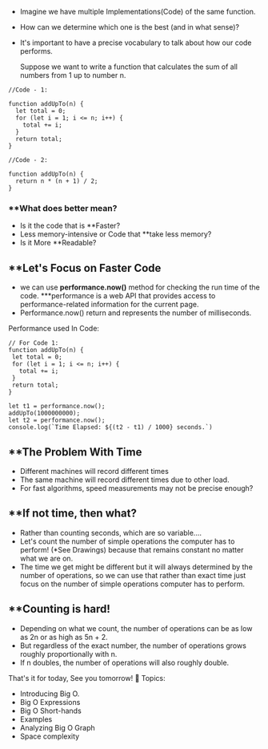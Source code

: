 
- Imagine we have multiple Implementations(Code) of the same function.
- How can we determine which one is the best (and in what sense)?


- It's important to have a precise vocabulary to talk about how our code performs.

  Suppose we want to write a function that calculates the sum of all numbers from 1 up to number n.
```
//Code - 1:

function addUpTo(n) {
  let total = 0;
  for (let i = 1; i <= n; i++) {
    total += i;
  }
  return total;
}

//Code - 2:

function addUpTo(n) {
  return n * (n + 1) / 2;
}
```

### **What  does better mean?

- Is it the code that is **Faster?
- Less memory-intensive or Code that **take less memory?
- Is it More **Readable?


## **Let's Focus on Faster Code

- we can use **performance.now()** method for checking the run time of the code.
   ***performance is a web API that provides access to performance-related information for the current page.
- Performance.now() return and represents the number of milliseconds.

 Performance used In Code:
 ```
 // For Code 1:
 function addUpTo(n) {
  let total = 0;
  for (let i = 1; i <= n; i++) {
    total += i;
  }
  return total;
}

let t1 = performance.now();
addUpTo(1000000000);
let t2 = performance.now();
console.log(`Time Elapsed: ${(t2 - t1) / 1000} seconds.`)
```


## **The Problem With Time

- Different machines will record different times
- The same machine will record different times due to other load.
- For fast algorithms, speed measurements may not be precise enough?

##  **If not time, then what?

- Rather than counting seconds, which are so variable....
- Let's count the number of simple operations the computer has to perform! (*See Drawings) because that remains constant no matter what we are on.
- The time we get might be different but it will always determined by the number of operations, so we can use that rather than exact time  just focus on the number of simple operations computer has to perform.


## **Counting is hard!

- Depending on what we count, the number of operations can be as low as 2n or as high as 5n + 2.
- But regardless of the exact number, the number of operations grows roughly proportionally with n.
- If n doubles, the number of operations will also roughly double.


 That's it for today, See you tomorrow! 💌
 Topics: 
  - Introducing  Big O.
  - Big O Expressions
  - Big O Short-hands
  - Examples
  - Analyzing Big O Graph
  - Space complexity
  